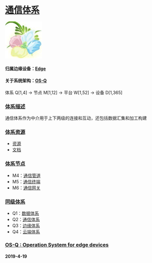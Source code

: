 ﻿# [通信体系](https://github.com/OS-Q/Q2)
[![sites](OS-Q/OS-Q.png)](http://www.OS-Q.com)
#### 归属边缘设备：[Edge](https://github.com/OS-Q/Edge-Q)
#### 关于系统架构：[OS-Q](https://github.com/OS-Q/OS-Q)
体系 Q[1,4] -> 节点 M[1,12] -> 平台 W[1,52] -> 设备 D[1,365]
### [体系描述](https://github.com/OS-Q/Q2/wiki) 

通信体系作为中介用于上下两级的连接和互动，还包括数据汇集和加工构建

### [体系资源](https://github.com/OS-Q/Q2) 

- [资源](src/)
- [文档](docs/)

### [体系节点](https://github.com/OS-Q/Q2) 

- M4：[通信管道](https://github.com/OS-Q/M4)
- M5：[通信终端](https://github.com/OS-Q/M5)
- M6：[通信网关](https://github.com/OS-Q/M6)

### [同级体系](https://github.com/OS-Q/Edge-Q)

- Q1：[数据体系](https://github.com/OS-Q/Q1) 
- Q2：[通信体系](https://github.com/OS-Q/Q2)
- Q3：[边缘体系](https://github.com/OS-Q/Q3)
- Q4：[云端体系](https://github.com/OS-Q/Q4)

### [OS-Q : Operation System for edge devices](http://www.OS-Q.com/Edge/Q2)
####  2019-4-19  
